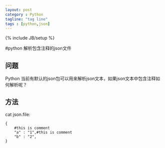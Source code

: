 ```yaml
---
layout: post
category : Python
tagline: "tag line"
tags : [python,json]
---
```

{% include JB/setup %}

#python 解析包含注释的json文件

## 问题

Python 当前有默认的json包可以用来解析json文本，如果json文本中包含注释如何解析呢？

## 方法

cat json.file:

<!-- lang:python-->
	{        
		#this is comment        
		"a" : "1",#this is comment        
		"b" : "2", 
	}
